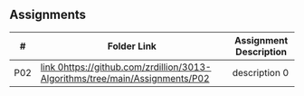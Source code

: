 ##  Assignments

|   #   | Folder Link | Assignment Description |
| :---: | ----------- | ---------------------- |
|  P02  | [link 0](https://github.com/zrdillion/3013-Algorithms/tree/main/Assignments/P02)https://github.com/zrdillion/3013-Algorithms/tree/main/Assignments/P02      | description 0          |
